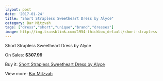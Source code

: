 ```yaml
---
layout: post
date: '2017-01-24'
title: "Short Strapless Sweetheart Dress by Alyce"
category: Bar Mitzvah
tags: ["dress","short","unique","brand","dresses"]
image: http://img.transblink.com/1954-thickbox_default/short-strapless-sweetheart-dress-by-alyce.jpg
---
```

Short Strapless Sweetheart Dress by Alyce

On Sales: **$307.99**
<a href="https://www.transblink.com/en/bar-mitzvah/638-short-strapless-sweetheart-dress-by-alyce.html"><amp-img layout="responsive" width="600" height="600" src="//img.transblink.com/1954-thickbox_default/short-strapless-sweetheart-dress-by-alyce.jpg" alt="Short Strapless Sweetheart Dress by Alyce 0" /></a>
<a href="https://www.transblink.com/en/bar-mitzvah/638-short-strapless-sweetheart-dress-by-alyce.html"><amp-img layout="responsive" width="600" height="600" src="//img.transblink.com/1957-thickbox_default/short-strapless-sweetheart-dress-by-alyce.jpg" alt="Short Strapless Sweetheart Dress by Alyce 1" /></a>
<a href="https://www.transblink.com/en/bar-mitzvah/638-short-strapless-sweetheart-dress-by-alyce.html"><amp-img layout="responsive" width="600" height="600" src="//img.transblink.com/1956-thickbox_default/short-strapless-sweetheart-dress-by-alyce.jpg" alt="Short Strapless Sweetheart Dress by Alyce 2" /></a>
<a href="https://www.transblink.com/en/bar-mitzvah/638-short-strapless-sweetheart-dress-by-alyce.html"><amp-img layout="responsive" width="600" height="600" src="//img.transblink.com/1955-thickbox_default/short-strapless-sweetheart-dress-by-alyce.jpg" alt="Short Strapless Sweetheart Dress by Alyce 3" /></a>

Buy it: [Short Strapless Sweetheart Dress by Alyce](https://www.transblink.com/en/bar-mitzvah/638-short-strapless-sweetheart-dress-by-alyce.html "Short Strapless Sweetheart Dress by Alyce")

View more: [Bar Mitzvah](https://www.transblink.com/en/2-bar-mitzvah "Bar Mitzvah")